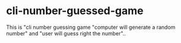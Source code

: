 # cli-number-guessed-game
This is "cli number guessing game "computer will generate a random number" and "user will guess right the number".. 
